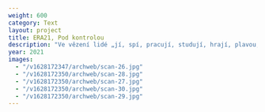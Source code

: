 ```yaml
---
weight: 600
category: Text
layout: project
title: ERA21, Pod kontrolou
description: "Ve vězení lidé „jí, spí, pracují, studují, hrají, plavou, chodí k doktorovi a navštěvují své rodiny. Také zde mluví, vyjednávají, poslouchají, učí se, vyjadřují názory, mají vztahy, nenávidí a milují. Ve vězení se lidé také dívají, myslí, čtou a poslouchají hudbu, mají pochyby i inspiraci, mají starosti a jsou zneklidňováni, vzrušeni, v depresi, v naději a pláčou a smějí se“, píše Roger Paez, autor věznice Mas d’Enric v Tarragoně (viz strany 28–31), ve své knize Kritické navrhování věznic. Vězení je mikrokosmos, miniaturní svět sám pro sebe. Je to ostrov nebo loď na moři, kterou obývá společnost, jež si díky své izolovanosti musí vyvinout vlastní pravidla… a přesto zvláštním způsobem zrcadlí společnost „tam na druhé straně“. Vězení je heterotopií."
year: 2021
images:
  - "/v1628172347/archweb/scan-26.jpg"
  - "/v1628172350/archweb/scan-28.jpg"
  - "/v1628172350/archweb/scan-27.jpg"
  - "/v1628172350/archweb/scan-30.jpg"
  - "/v1628172350/archweb/scan-29.jpg"
---
```

